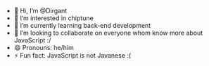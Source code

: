 - 👋 Hi, I’m @Dirgant
- 👀 I’m interested in chiptune
- 🌱 I’m currently learning back-end development
- 💞️ I’m looking to collaborate on everyone whom know more about JavaScript :/
- 😄 Pronouns: he/him
- ⚡ Fun fact: JavaScript is not Javanese :(

<!---
Dirgant/Dirgant is a ✨ special ✨ repository because its `README.md` (this file) appears on your GitHub profile.
You can click the Preview link to take a look at your changes.
--->
